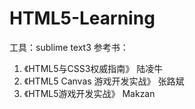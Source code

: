 # HTML5-Learning
工具：sublime text3
参考书：
1. 《HTML5与CSS3权威指南》 陆凌牛
2. 《HTML5 Canvas 游戏开发实战》 张路斌
3. 《HTML5游戏开发实战》 Makzan
